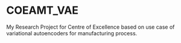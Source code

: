 # COEAMT_VAE
My Research Project for Centre of Excellence based on use case of variational autoencoders for manufacturing process.
